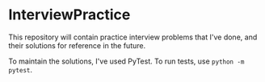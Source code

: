 # InterviewPractice
This repository will contain practice interview problems that I've done, and their solutions for reference in the future.

To maintain the solutions, I've used PyTest. To run tests, use `python -m pytest`.
